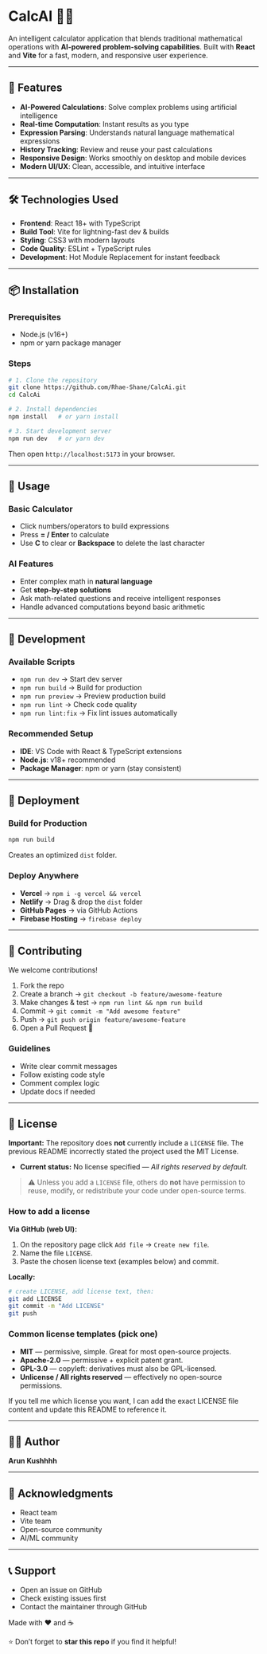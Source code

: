 # CalcAI 🧮✨

An intelligent calculator application that blends traditional mathematical operations with **AI-powered problem-solving capabilities**.
Built with **React** and **Vite** for a fast, modern, and responsive user experience.

---

## 🚀 Features

* **AI-Powered Calculations**: Solve complex problems using artificial intelligence
* **Real-time Computation**: Instant results as you type
* **Expression Parsing**: Understands natural language mathematical expressions
* **History Tracking**: Review and reuse your past calculations
* **Responsive Design**: Works smoothly on desktop and mobile devices
* **Modern UI/UX**: Clean, accessible, and intuitive interface

---

## 🛠️ Technologies Used

* **Frontend**: React 18+ with TypeScript
* **Build Tool**: Vite for lightning-fast dev & builds
* **Styling**: CSS3 with modern layouts
* **Code Quality**: ESLint + TypeScript rules
* **Development**: Hot Module Replacement for instant feedback

---

## 📦 Installation

### Prerequisites

* Node.js (v16+)
* npm or yarn package manager

### Steps

```bash
# 1. Clone the repository
git clone https://github.com/Rhae-Shane/CalcAi.git
cd CalcAi

# 2. Install dependencies
npm install   # or yarn install

# 3. Start development server
npm run dev   # or yarn dev
```

Then open `http://localhost:5173` in your browser.

---

## 🎯 Usage

### Basic Calculator

* Click numbers/operators to build expressions
* Press **= / Enter** to calculate
* Use **C** to clear or **Backspace** to delete the last character

### AI Features

* Enter complex math in **natural language**
* Get **step-by-step solutions**
* Ask math-related questions and receive intelligent responses
* Handle advanced computations beyond basic arithmetic

---

## 🔧 Development

### Available Scripts

* `npm run dev` → Start dev server
* `npm run build` → Build for production
* `npm run preview` → Preview production build
* `npm run lint` → Check code quality
* `npm run lint:fix` → Fix lint issues automatically

### Recommended Setup

* **IDE**: VS Code with React & TypeScript extensions
* **Node.js**: v18+ recommended
* **Package Manager**: npm or yarn (stay consistent)

---

## 🚀 Deployment

### Build for Production

```bash
npm run build
```

Creates an optimized `dist` folder.

### Deploy Anywhere

* **Vercel** → `npm i -g vercel && vercel`
* **Netlify** → Drag & drop the `dist` folder
* **GitHub Pages** → via GitHub Actions
* **Firebase Hosting** → `firebase deploy`

---

## 🤝 Contributing

We welcome contributions!

1. Fork the repo
2. Create a branch → `git checkout -b feature/awesome-feature`
3. Make changes & test → `npm run lint && npm run build`
4. Commit → `git commit -m "Add awesome feature"`
5. Push → `git push origin feature/awesome-feature`
6. Open a Pull Request 🚀

### Guidelines

* Write clear commit messages
* Follow existing code style
* Comment complex logic
* Update docs if needed

---

## 📝 License

**Important:** The repository does **not** currently include a `LICENSE` file. The previous README incorrectly stated the project used the MIT License.

* **Current status:** No license specified — *All rights reserved by default.*

> ⚠️ Unless you add a `LICENSE` file, others do **not** have permission to reuse, modify, or redistribute your code under open-source terms.

### How to add a license

**Via GitHub (web UI):**

1. On the repository page click `Add file` → `Create new file`.
2. Name the file `LICENSE`.
3. Paste the chosen license text (examples below) and commit.

**Locally:**

```bash
# create LICENSE, add license text, then:
git add LICENSE
git commit -m "Add LICENSE"
git push
```

### Common license templates (pick one)

* **MIT** — permissive, simple. Great for most open-source projects.
* **Apache-2.0** — permissive + explicit patent grant.
* **GPL-3.0** — copyleft: derivatives must also be GPL-licensed.
* **Unlicense / All rights reserved** — effectively no open-source permissions.

If you tell me which license you want, I can add the exact LICENSE file content and update this README to reference it.

---

## 👨‍💻 Author

**Arun Kushhhh**

---

## 🙏 Acknowledgments

* React team
* Vite team
* Open-source community
* AI/ML community

---

## 📞 Support

* Open an issue on GitHub
* Check existing issues first
* Contact the maintainer through GitHub

Made with ❤️ and ☕

⭐ Don’t forget to **star this repo** if you find it helpful!
